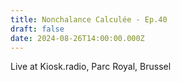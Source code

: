 ```yaml
---
title: Nonchalance Calculée - Ep.40
draft: false
date: 2024-08-26T14:00:00.000Z
---
```

L﻿ive at Kiosk.radio, Parc Royal, Brussel